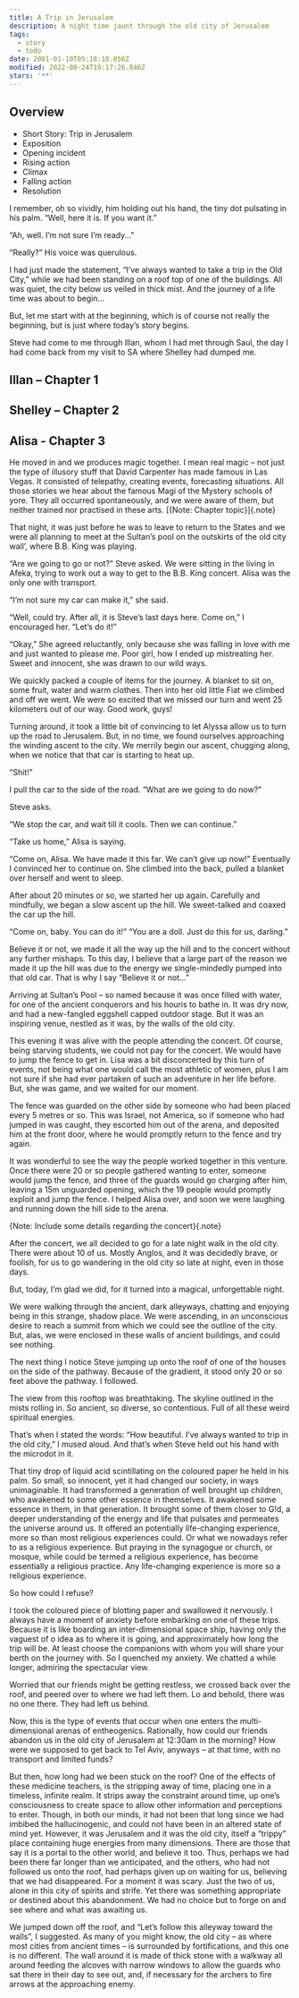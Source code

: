 ```yaml
---
title: A Trip in Jerusalem
description: A night time jaunt through the old city of Jerusalem
tags:
  - story
  - todo
date: 2001-01-10T05:18:18.856Z
modified: 2022-08-24T19:17:26.846Z
stars: '**'
---
```

## Overview

- Short Story: Trip in Jerusalem
- Exposition
- Opening incident
- Rising action
- Climax
- Falling action
- Resolution

I remember, oh so vividly, him holding out his hand, the tiny dot pulsating in his palm. “Well, here it is. If you want it.”

“Ah, well. I’m not sure I’m ready…”

“Really?” His voice was querulous.

I had just made the statement, “I’ve always wanted to take a trip in the Old City,” while we had been standing on a roof top of one of the buildings. All was quiet, the city below us veiled in thick mist. And the journey of a life time was about to begin…

But, let me start with at the beginning, which is of course not really the beginning, but is just where today’s story begins.

Steve had come to me through Illan, whom I had met through Saul, the day I had come back from my visit to SA where Shelley had dumped me.

## Illan – Chapter 1

## Shelley – Chapter 2

## Alisa - Chapter 3

He moved in and we produces magic together. I mean real magic – not just the type of illusory stuff that David Carpenter has made famous in Las Vegas. It consisted of telepathy, creating events, forecasting situations. All those stories we hear about the famous Magi of the Mystery schools of yore. They all occurred spontaneously, and we were aware of them, but neither trained nor practised in these arts. [{Note: Chapter topic}]{.note}

That night, it was just before he was to leave to return to the States and we were all planning to meet at the Sultan’s pool on the outskirts of the old city wall’, where B.B. King was playing.

“Are we going to go or not?” Steve asked. We were sitting in the living in Afeka, trying to work out a way to get to the B.B. King concert. Alisa was the only one with transport.

“I’m not sure my car can make it,” she said.

“Well, could try. After all, it is Steve’s last days here. Come on,” I encouraged her. “Let’s do it!”

“Okay,” She agreed reluctantly, only because she was falling in love with me and just wanted to please me. Poor girl, how I ended up mistreating her. Sweet and innocent, she was drawn to our wild ways.

We quickly packed a couple of items for the journey. A blanket to sit on, some fruit, water and warm clothes. Then into her old little Fiat we climbed and off we went. We were so excited that we missed our turn and went 25 kilometers out of our way. Good work, guys!

Turning around, it took a little bit of convincing to let Alyssa allow us to turn up the road to Jerusalem. But, in no time, we found ourselves approaching the winding ascent to the city. We merrily begin our ascent, chugging along, when we notice that that car is starting to heat up.

“Shit!”

I pull the car to the side of the road. “What are we going to do now?”

Steve asks.

“We stop the car, and wait till it cools. Then we can continue.”

“Take us home,” Alisa is saying.

“Come on, Alisa. We have made it this far. We can’t give up now!” Eventually I convinced her to continue on. She climbed into the back, pulled a blanket over herself and went to sleep.

After about 20 minutes or so, we started her up again. Carefully and mindfully, we began a slow ascent up the hill. We sweet-talked and coaxed the car up the hill.

“Come on, baby. You can do it!” “You are a doll. Just do this for us, darling.”

Believe it or not, we made it all the way up the hill and to the concert without any further mishaps. To this day, I believe that a large part of the reason we made it up the hill was due to the energy we single-mindedly pumped into that old car. That is why I say “Believe it or not…”

Arriving at Sultan’s Pool – so named because it was once filled with water, for one of the ancient conquerors and his houris to bathe in. It was dry now, and had a new-fangled eggshell capped outdoor stage. But it was an inspiring venue, nestled as it was, by the walls of the old city.

This evening it was alive with the people attending the concert. Of course, being starving students, we could not pay for the concert. We would have to jump the fence to get in. Lisa was a bit disconcerted by this turn of events, not being what one would call the most athletic of women, plus I am not sure if she had ever partaken of such an adventure in her life before. But, she was game, and we waited for our moment.

The fence was guarded on the other side by someone who had been placed every 5 metres or so. This was Israel, not America, so if someone who had jumped in was caught, they escorted him out of the arena, and deposited him at the front door, where he would promptly return to the fence and try again.

It was wonderful to see the way the people worked together in this venture. Once there were 20 or so people gathered wanting to enter, someone would jump the fence, and three of the guards would go charging after him, leaving a 15m unguarded opening, which the 19 people would promptly exploit and jump the fence. I helped Alisa over, and soon we were laughing and running down the hill side to the arena.

{Note: Include some details regarding the concert}{.note}

After the concert, we all decided to go for a late night walk in the old city. There were about 10 of us. Mostly Anglos, and it was decidedly brave, or foolish, for us to go wandering in the old city so late at night, even in those days.

But, today, I’m glad we did, for it turned into a magical, unforgettable night.

We were walking through the ancient, dark alleyways, chatting and enjoying being in this strange, shadow place. We were ascending, in an unconscious desire to reach a summit from which we could see the outline of the city. But, alas, we were enclosed in these walls of ancient buildings, and could see nothing.

The next thing I notice Steve jumping up onto the roof of one of the houses on the side of the pathway. Because of the gradient, it stood only 20 or so feet above the pathway. I followed.

The view from this rooftop was breathtaking. The skyline outlined in the mists rolling in. So ancient, so diverse, so contentious. Full of all these weird spiritual energies.

That’s when I stated the words: “How beautiful. I’ve always wanted to trip in the old city,” I mused aloud. And that’s when Steve held out his hand with the microdot in it.

That tiny drop of liquid acid scintillating on the coloured paper he held in his palm. So small, so innocent, yet it had changed our society, in ways unimaginable. It had transformed a generation of well brought up children, who awakened to some other essence in themselves. It awakened some essence in them, in that generation. It brought some of them closer to G!d, a deeper understanding of the energy and life that pulsates and permeates the universe around us. It offered an potentially life-changing experience, more so than most religious experiences could. Or what we nowadays refer to as a religious experience. But praying in the synagogue or church, or mosque, while could be termed a religious experience, has become essentially a religious practice. Any life-changing experience is more so a religious experience.

So how could I refuse?

I took the coloured piece of blotting paper and swallowed it nervously. I always have a moment of anxiety before embarking on one of these trips. Because it is like boarding an inter-dimensional space ship, having only the vaguest of o idea as to where it is going, and approximately how long the trip will be. At least choose the companions with whom you will share your berth on the journey with. So I quenched my anxiety. We chatted a while longer, admiring the spectacular view.

Worried that our friends might be getting restless, we crossed back over the roof, and peered over to where we had left them. Lo and behold, there was no one there. They had left us behind.

Now, this is the type of events that occur when one enters the multi-dimensional arenas of entheogenics. Rationally, how could our friends abandon us in the old city of Jerusalem at 12:30am in the morning? How were we supposed to get back to Tel Aviv, anyways – at that time, with no transport and limited funds?

But then, how long had we been stuck on the roof? One of the effects of these medicine teachers, is the stripping away of time, placing one in a timeless, infinite realm. It strips away the constraint around time, up one’s consciousness to create space to allow other information and perceptions to enter. Though, in both our minds, it had not been that long since we had imbibed the hallucinogenic, and could not have been in an altered state of mind yet. However, it was Jerusalem and it was the old city, itself a “trippy” place containing huge energies from many dimensions. There are those that say it is a portal to the other world, and believe it too. Thus, perhaps we had been there far longer than we anticipated, and the others, who had not followed us onto the roof, had perhaps given up on waiting for us, believing that we had disappeared.
For a moment it was scary. Just the two of us, alone in this city of spirits and strife. Yet there was something appropriate or destined about this abandonment. We had no choice but to forge on and see where and what was awaiting us.

We jumped down off the roof, and “Let’s follow this alleyway toward the walls”, I suggested. As many of you might know, the old city – as where most cities from ancient times – is surrounded by fortifications, and this one is no different. The wall around it is made of thick stone with a walkway all around feeding the alcoves with narrow windows to allow the guards who sat there in their day to see out, and, if necessary for the archers to fire arrows at the approaching enemy.
